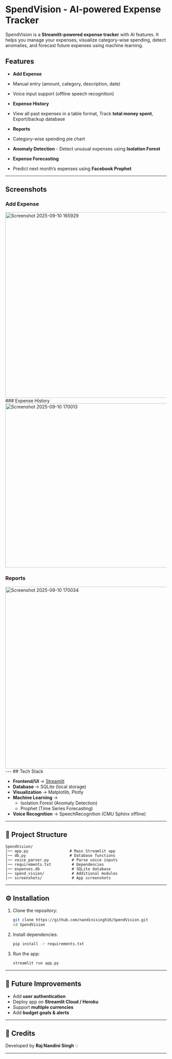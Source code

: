 
#  SpendVision - AI-powered Expense Tracker
SpendVision is a **Streamlit-powered expense tracker** with AI features. It helps you manage your expenses, visualize category-wise spending, detect anomalies, and forecast future expenses using machine learning.

##  Features

*  **Add Expense**
  * Manual entry (amount, category, description, date)
  *  Voice input support (offline speech recognition)

*  **Expense History**
  * View all past expenses in a table format, Track **total money spent**, Export/backup database

*  **Reports**
  * Category-wise spending pie chart
*  **Anomaly Detection** -  Detect unusual expenses using **Isolation Forest**
    
*  **Expense Forecasting**
  * Predict next month’s expenses using **Facebook Prophet**
---
##  Screenshots

###  Add Expense
<img width="1362" height="580" alt="Screenshot 2025-09-10 165929" src="https://github.com/user-attachments/assets/d82712dd-2c54-4cad-8815-22f538d9fed0" />
###  Expense History
<img width="1313" height="513" alt="Screenshot 2025-09-10 170013" src="https://github.com/user-attachments/assets/36908be3-8b55-44e1-8768-b90438691977" />

###  Reports
<img width="974" height="568" alt="Screenshot 2025-09-10 170034" src="https://github.com/user-attachments/assets/06c9528d-0414-4b4d-8877-3a225ed6ae4c" />
---
##  Tech Stack

* **Frontend/UI** → [Streamlit](https://streamlit.io/)
* **Database** → SQLite (local storage)
* **Visualization** → Matplotlib, Plotly
* **Machine Learning** →
  * Isolation Forest (Anomaly Detection)
  * Prophet (Time Series Forecasting)
* **Voice Recognition** → SpeechRecognition (CMU Sphinx offline)
---

## 📂 Project Structure
```
SpendVision/
│── app.py                  # Main Streamlit app
│── db.py                   # Database functions
│── voice_parser.py          # Parse voice inputs
│── requirements.txt         # Dependencies
│── expenses.db              # SQLite database
│── spend_vision/            # Additional modules
│── screenshots/             # App screenshots
```
---

## ⚙️ Installation
1. Clone the repository:

   ```bash
   git clone https://github.com/nandinisingh16/SpendVision.git
   cd SpendVision
   ```
2. Install dependencies:

   ```bash
   pip install -r requirements.txt
   ```
3. Run the app:

   ```bash
   streamlit run app.py
   ```
---

## 🎯 Future Improvements
* Add **user authentication**
* Deploy app on **Streamlit Cloud / Heroku**
* Support **multiple currencies**
* Add **budget goals & alerts**
---

## 🙌 Credits

Developed by **Raj Nandini Singh** 💡

---

